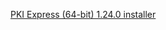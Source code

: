﻿[PKI Express (64-bit) 1.24.0 installer](https://cdn.lacunasoftware.com/pki-express/windows/pkie-1.24.0-x64.msi)
